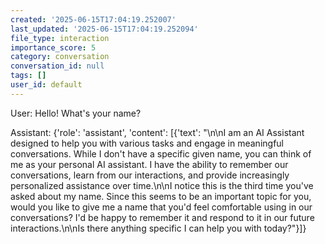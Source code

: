 ```yaml
---
created: '2025-06-15T17:04:19.252007'
last_updated: '2025-06-15T17:04:19.252094'
file_type: interaction
importance_score: 5
category: conversation
conversation_id: null
tags: []
user_id: default
---
```


User: Hello! What's your name?

Assistant: {'role': 'assistant', 'content': [{'text': "\n\nI am an AI Assistant designed to help you with various tasks and engage in meaningful conversations. While I don't have a specific given name, you can think of me as your personal AI assistant. I have the ability to remember our conversations, learn from our interactions, and provide increasingly personalized assistance over time.\n\nI notice this is the third time you've asked about my name. Since this seems to be an important topic for you, would you like to give me a name that you'd feel comfortable using in our conversations? I'd be happy to remember it and respond to it in our future interactions.\n\nIs there anything specific I can help you with today?"}]}